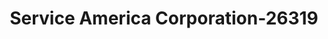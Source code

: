 ---
f_zip-code: 45680
f_state-code: OH
title: Service America Corporation-26319
f_phone: 740-894-5171
f_city-only: South Point
f_address: 294 County Road 120 South Point
f_location-unique-id: '26319'
slug: service-america-corporation-26319
updated-on: '2024-05-30T13:46:58.046Z'
created-on: '2024-05-30T13:36:59.803Z'
published-on: '2024-05-30T13:54:32.469Z'
f_city-state: cms/city/south-point-oh.md
f_company: cms/company/service-america-corporation.md
f_state: cms/state/ohio.md
layout: '[payday-loan].html'
tags: payday-loan
---